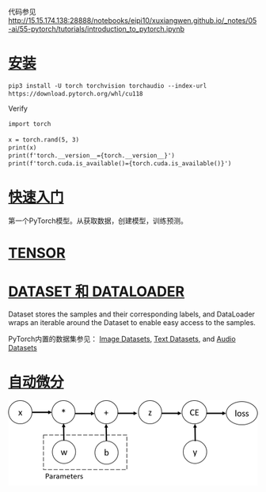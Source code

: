 代码参见 http://15.15.174.138:28888/notebooks/eipi10/xuxiangwen.github.io/_notes/05-ai/55-pytorch/tutorials/introduction_to_pytorch.ipynb

# [安装](https://pytorch.org/get-started/locally/mm)

~~~shell
pip3 install -U torch torchvision torchaudio --index-url https://download.pytorch.org/whl/cu118
~~~

Verify

~~~
import torch

x = torch.rand(5, 3)
print(x)
print(f'torch.__version__={torch.__version__}') 
print(f'torch.cuda.is_available()={torch.cuda.is_available()}')
~~~

# [快速入门](https://pytorch.org/tutorials/beginner/basics/quickstart_tutorial.html)

第一个PyTorch模型。从获取数据，创建模型，训练预测。

# [TENSOR](https://pytorch.org/tutorials/beginner/basics/tensorqs_tutorial.html)

# [DATASET 和 DATALOADER](https://pytorch.org/tutorials/beginner/basics/data_tutorial.html)

Dataset stores the samples and their corresponding labels, and DataLoader wraps an iterable around the Dataset to enable easy access to the samples.

PyTorch内置的数据集参见： [Image Datasets](https://pytorch.org/vision/stable/datasets.html), [Text Datasets](https://pytorch.org/text/stable/datasets.html), and [Audio Datasets](https://pytorch.org/audio/stable/datasets.html)

# [自动微分](https://pytorch.org/tutorials/beginner/basics/autogradqs_tutorial.html)

<img src="images/comp-graph.png" alt="img" style="zoom:150%;" />
